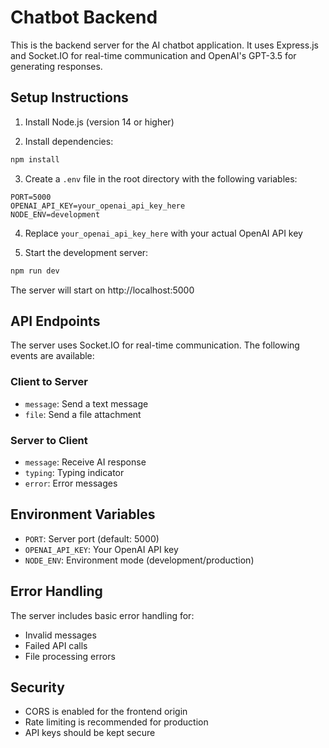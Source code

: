 # Chatbot Backend

This is the backend server for the AI chatbot application. It uses Express.js and Socket.IO for real-time communication and OpenAI's GPT-3.5 for generating responses.

## Setup Instructions

1. Install Node.js (version 14 or higher)

2. Install dependencies:
```bash
npm install
```

3. Create a `.env` file in the root directory with the following variables:
```
PORT=5000
OPENAI_API_KEY=your_openai_api_key_here
NODE_ENV=development
```

4. Replace `your_openai_api_key_here` with your actual OpenAI API key

5. Start the development server:
```bash
npm run dev
```

The server will start on http://localhost:5000

## API Endpoints

The server uses Socket.IO for real-time communication. The following events are available:

### Client to Server
- `message`: Send a text message
- `file`: Send a file attachment

### Server to Client
- `message`: Receive AI response
- `typing`: Typing indicator
- `error`: Error messages

## Environment Variables

- `PORT`: Server port (default: 5000)
- `OPENAI_API_KEY`: Your OpenAI API key
- `NODE_ENV`: Environment mode (development/production)

## Error Handling

The server includes basic error handling for:
- Invalid messages
- Failed API calls
- File processing errors

## Security

- CORS is enabled for the frontend origin
- Rate limiting is recommended for production
- API keys should be kept secure 